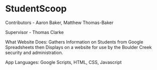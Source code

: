 # StudentScoop
Contributors - Aaron Baker, Matthew Thomas-Baker

Supervisor - Thomas Clarke

What Website Does:
Gathers Information on Students from Google Spreadsheets then Displays on a website for use by the Boulder Creek security and administration.

App Languages: Google Scripts, HTML, CSS, Javascript
